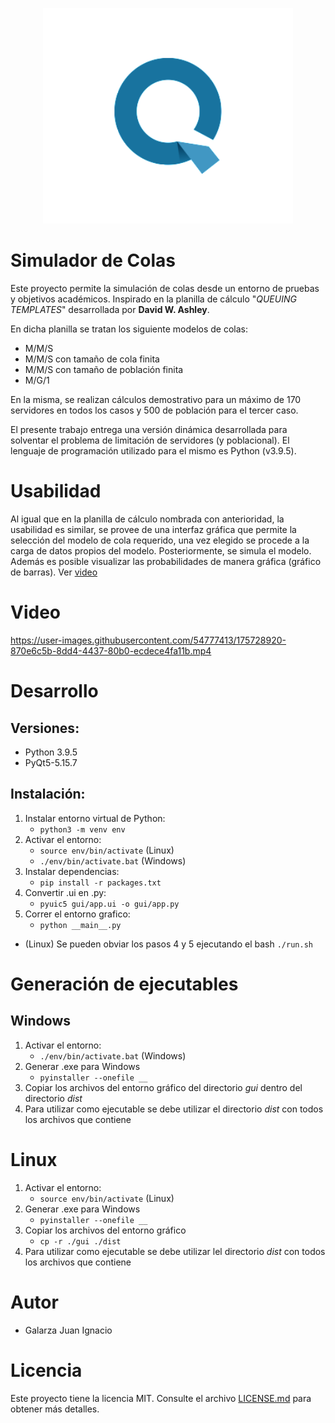 <p align="center"><a href="https://repuestosgalarza.com.ar" target="_blank"><img src="assets/logoq.png" width="400"></a></p>
<p align="center">

# Simulador de Colas

Este proyecto permite la simulación de colas desde un entorno de pruebas y objetivos académicos. Inspirado en la planilla de cálculo  "*QUEUING TEMPLATES*" desarrollada por  **David W. Ashley**.

En dicha planilla se tratan los siguiente modelos de colas:
- M/M/S
- M/M/S con tamaño de cola finita
- M/M/S con tamaño de población finita
- M/G/1

En la misma, se realizan cálculos demostrativo para un máximo de 170 servidores en todos los casos y 500 de población para el tercer caso.

El presente trabajo entrega una versión dinámica desarrollada para solventar el problema de limitación de servidores (y poblacional). El lenguaje de programación utilizado para el mismo es Python (v3.9.5).

# Usabilidad

Al igual que en la planilla de cálculo nombrada con anterioridad, la usabilidad es similar, se provee de una interfaz gráfica que permite la selección del modelo de cola requerido, una vez elegido se procede a la carga de datos propios del modelo. Posteriormente, se simula el modelo. Además es posible visualizar las probabilidades de manera gráfica (gráfico de barras). Ver [video](#Video)

# Video

https://user-images.githubusercontent.com/54777413/175728920-870e6c5b-8dd4-4437-80b0-ecdece4fa11b.mp4

# Desarrollo

## Versiones:
 
- Python 3.9.5
- PyQt5-5.15.7

## Instalación:

1. Instalar entorno virtual de Python:
   - `python3 -m venv env`
2. Activar el entorno:
   - `source env/bin/activate` (Linux)
   - `./env/bin/activate.bat` (Windows)
3. Instalar dependencias:
   - `pip install -r packages.txt`
4. Convertir .ui en .py:
   - `pyuic5 gui/app.ui -o gui/app.py`
5. Correr el entorno grafico:
   - `python __main__.py` 

* (Linux) Se pueden obviar los pasos 4 y 5 ejecutando el bash `./run.sh`

# Generación de ejecutables

## Windows

1. Activar el entorno:
   - `./env/bin/activate.bat` (Windows)
2. Generar .exe para Windows
   - `pyinstaller --onefile __`
3. Copiar los archivos del entorno gráfico del directorio *gui* dentro del directorio *dist*
4. Para utilizar como ejecutable se debe utilizar el directorio *dist* con todos los archivos que contiene

# Linux

1. Activar el entorno:
   - `source env/bin/activate` (Linux)
2. Generar .exe para Windows
   - `pyinstaller --onefile __`
3. Copiar los archivos del entorno gráfico 
   - `cp -r ./gui ./dist`
4. Para utilizar como ejecutable se debe utilizar lel directorio *dist* con todos los archivos que contiene

# Autor

- Galarza Juan Ignacio

# Licencia
  
Este proyecto tiene la licencia MIT. Consulte el archivo [LICENSE.md](LICENSE.md) para obtener más detalles.